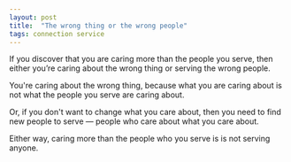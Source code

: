 ```yaml
---
layout: post
title:  "The wrong thing or the wrong people"
tags: connection service
---
```


If you discover that you are caring more than the people you serve, then either you’re caring about the wrong thing or serving the wrong people.

You're caring about the wrong thing, because what you are caring about is not what the people you serve are caring about.

Or, if you don't want to change what you care about, then you need to find new people to serve — people who care about what you care about.

Either way, caring more than the people who you serve is is not serving anyone.